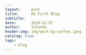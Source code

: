 ```yaml
---
layout:     post   				   
title:      My First Blog 				
subtitle:   
date:       2018-12-07				
author:     Yolanda					
header-img: img/post-bg-coffee.jpeg
catalog: true 					
tags:								
    - blog
---
```



